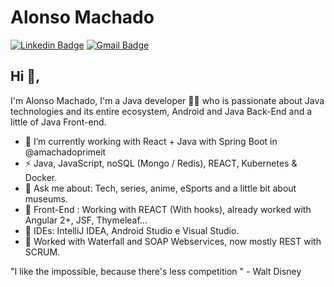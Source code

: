 # Alonso Machado
[![Linkedin Badge](https://img.shields.io/badge/-alonsomachado-blue?style=flat-square&logo=Linkedin&logoColor=white&link=https://www.linkedin.com/in/alonso-lima-machado/)](https://www.linkedin.com/in/alonso-lima-machado/)
[![Gmail Badge](https://img.shields.io/badge/-alonsomachado2@gmail.com-c14438?style=flat-square&logo=Gmail&logoColor=white&link=mailto:alonsomachado2@gmail.com)](mailto:alonsomachado2@gmail.com)
## Hi 👋, 
I'm Alonso Machado, I'm a Java developer 👨‍💻 who is passionate about Java technologies and its entire ecosystem, Android and Java Back-End and a little of Java Front-end. 

- 🔭 I’m currently working with React + Java with Spring Boot in @amachadoprimeit 
- ⚡ Java, JavaScript, noSQL (Mongo / Redis), REACT, Kubernetes & Docker.
- 💬 Ask me about: Tech, series, anime, eSports and a little bit about museums.
- 🔭 Front-End : Working with REACT (With hooks), already worked with Angular 2+, JSF, Thymeleaf...
- 🌱 IDEs: IntelliJ IDEA, Android Studio e Visual Studio.
- 🌱 Worked with Waterfall and SOAP Webservices, now mostly REST with SCRUM.

"I like the impossible, because there's less competition " - Walt Disney
